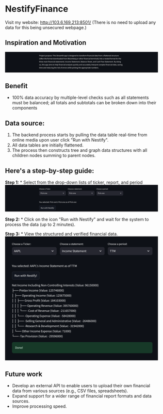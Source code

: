 # NestifyFinance

Visit my website: http://103.6.169.213:8501/
(There is no need to upload any data for this being unsecured webpage.)

## Inspiration and Motivation
![Screenshot](images/Purpose.png)

## Benefit
   * 100% data accuracy by multiple-level checks such as all statements must be balanced; all totals and subtotals can be broken down into their components 
    
## Data source:
   1. The backend process starts by pulling the data table real-time from online media upon user click "Run with Nestify". 
   2. All data tables are initially flattened. 
   3. The process then constructs tree and graph data structures with all children nodes summing to parent nodes. 

## Here's a step-by-step guide:

**Step 1:**
    * Select from the drop-down lists of ticker, report, and period
![Screenshot of step 1](images/selector.png)

**Step 2:**
    * Click on the icon "Run with Nestify" and wait for the system to process the data (up to 2 minutes). 

**Step 3:**
    * View the structured and verified financial data.
![Screenshot of step 2](images/output.png)

## Future work

* Develop an external API to enable users to upload their own financial data from various sources (e.g., CSV files, spreadsheets).
* Expand support for a wider range of financial report formats and data sources.
* Improve processing speed.
